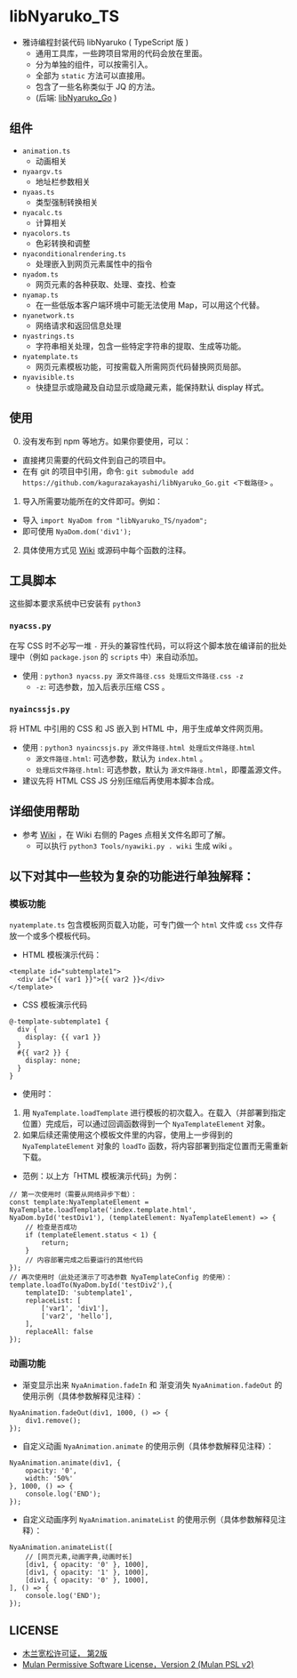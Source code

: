 # libNyaruko_TS
- 雅诗编程封装代码 libNyaruko ( TypeScript 版 )
  - 通用工具库，一些跨项目常用的代码会放在里面。
  - 分为单独的组件，可以按需引入。
  - 全部为 `static` 方法可以直接用。
  - 包含了一些名称类似于 JQ 的方法。
  - (后端: [libNyaruko_Go](https://github.com/kagurazakayashi/libNyaruko_Go) )

## 组件

- `animation.ts`
  - 动画相关
- `nyaargv.ts`
  - 地址栏参数相关
- `nyaas.ts`
  - 类型强制转换相关
- `nyacalc.ts`
  - 计算相关
- `nyacolors.ts`
  - 色彩转换和调整
- `nyaconditionalrendering.ts`
  - 处理嵌入到网页元素属性中的指令
- `nyadom.ts`
  - 网页元素的各种获取、处理、查找、检查
- `nyamap.ts`
  - 在一些低版本客户端环境中可能无法使用 Map，可以用这个代替。
- `nyanetwork.ts`
  - 网络请求和返回信息处理
- `nyastrings.ts`
  - 字符串相关处理，包含一些特定字符串的提取、生成等功能。
- `nyatemplate.ts`
  - 网页元素模板功能，可按需载入所需网页代码替换网页局部。
- `nyavisible.ts`
  - 快捷显示或隐藏及自动显示或隐藏元素，能保持默认 display 样式。

## 使用
0. 没有发布到 npm 等地方。如果你要使用，可以：
  - 直接拷贝需要的代码文件到自己的项目中。
  - 在有 git 的项目中引用，命令: `git submodule add https://github.com/kagurazakayashi/libNyaruko_Go.git <下载路径>` 。
1. 导入所需要功能所在的文件即可。例如：
  - 导入 `import NyaDom from "libNyaruko_TS/nyadom";`
  - 即可使用 `NyaDom.dom('div1');`
2. 具体使用方式见 [Wiki](https://github.com/kagurazakayashi/libNyaruko_TS/wiki) 或源码中每个函数的注释。

## 工具脚本

这些脚本要求系统中已安装有 `python3`

### `nyacss.py`

在写 CSS 时不必写一堆 `-` 开头的兼容性代码，可以将这个脚本放在编译前的批处理中（例如 `package.json` 的 `scripts` 中）来自动添加。

- 使用 : `python3 nyacss.py 源文件路径.css 处理后文件路径.css -z`
  - `-z`: 可选参数，加入后表示压缩 CSS 。

### `nyaincssjs.py`

将 HTML 中引用的 CSS 和 JS 嵌入到 HTML 中，用于生成单文件网页用。

- 使用 : `python3 nyaincssjs.py 源文件路径.html 处理后文件路径.html`
  - `源文件路径.html`: 可选参数，默认为 `index.html` 。
  - `处理后文件路径.html`: 可选参数，默认为 `源文件路径.html`，即覆盖源文件。
- 建议先将 HTML CSS JS 分别压缩后再使用本脚本合成。

## 详细使用帮助
- 参考 [Wiki](https://github.com/kagurazakayashi/libNyaruko_TS/wiki) ，在 Wiki 右侧的 Pages 点相关文件名即可了解。
  - 可以执行 `python3 Tools/nyawiki.py . wiki` 生成 wiki 。

## 以下对其中一些较为复杂的功能进行单独解释：

### 模板功能

`nyatemplate.ts` 包含模板网页载入功能，可专门做一个 `html` 文件或 `css` 文件存放一个或多个模板代码。

- HTML 模板演示代码：
```
<template id="subtemplate1">
  <div id="{{ var1 }}">{{ var2 }}</div>
</template>
```
- CSS 模板演示代码
```
@-template-subtemplate1 {
  div {
    display: {{ var1 }}
  }
  #{{ var2 }} {
    display: none;
  }
}
```

- 使用时：
1. 用 `NyaTemplate.loadTemplate` 进行模板的初次载入。在载入（并部署到指定位置）完成后，可以通过回调函数得到一个 `NyaTemplateElement` 对象。
2. 如果后续还需使用这个模板文件里的内容，使用上一步得到的 `NyaTemplateElement` 对象的 `loadTo` 函数，将内容部署到指定位置而无需重新下载。
- 范例：以上方「HTML 模板演示代码」为例：
```
// 第一次使用时（需要从网络异步下载）：
const template:NyaTemplateElement = NyaTemplate.loadTemplate('index.template.html', NyaDom.byId('testDiv1'), (templateElement: NyaTemplateElement) => {
    // 检查是否成功
    if (templateElement.status < 1) {
        return;
    }
    // 内容部署完成之后要运行的其他代码
});
// 再次使用时（此处还演示了可选参数 NyaTemplateConfig 的使用）：
template.loadTo(NyaDom.byId('testDiv2'),{
    templateID: 'subtemplate1',
    replaceList: [
        ['var1', 'div1'],
        ['var2', 'hello'],
    ],
    replaceAll: false
});
```

### 动画功能

- 渐变显示出来 `NyaAnimation.fadeIn` 和 渐变消失 `NyaAnimation.fadeOut` 的使用示例（具体参数解释见注释）：
```
NyaAnimation.fadeOut(div1, 1000, () => {
    div1.remove();
});
```
- 自定义动画 `NyaAnimation.animate` 的使用示例（具体参数解释见注释）：
```
NyaAnimation.animate(div1, {
    opacity: '0',
    width: '50%'
}, 1000, () => {
    console.log('END');
});
```
- 自定义动画序列 `NyaAnimation.animateList` 的使用示例（具体参数解释见注释）：
```
NyaAnimation.animateList([
    // [网页元素,动画字典,动画时长]
    [div1, { opacity: '0' }, 1000],
    [div1, { opacity: '1' }, 1000],
    [div1, { opacity: '0' }, 1000],
], () => {
    console.log('END');
});
```

## LICENSE
- [木兰宽松许可证， 第2版](http://license.coscl.org.cn/MulanPSL2)
- [Mulan Permissive Software License，Version 2 (Mulan PSL v2)](http://license.coscl.org.cn/MulanPSL2)
